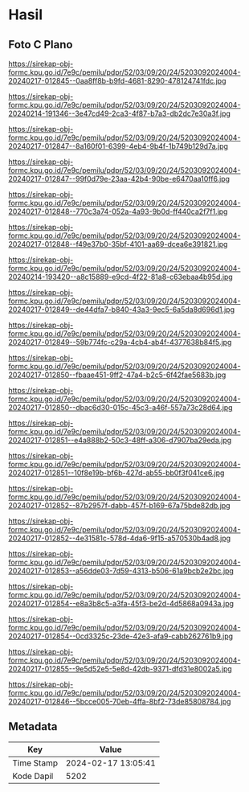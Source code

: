 # Hasil

## Foto C Plano

https://sirekap-obj-formc.kpu.go.id/7e9c/pemilu/pdpr/52/03/09/20/24/5203092024004-20240217-012845--0aa8ff8b-b9fd-4681-8290-478124741fdc.jpg

https://sirekap-obj-formc.kpu.go.id/7e9c/pemilu/pdpr/52/03/09/20/24/5203092024004-20240214-191346--3e47cd49-2ca3-4f87-b7a3-db2dc7e30a3f.jpg

https://sirekap-obj-formc.kpu.go.id/7e9c/pemilu/pdpr/52/03/09/20/24/5203092024004-20240217-012847--8a160f01-6399-4eb4-9b4f-1b749b129d7a.jpg

https://sirekap-obj-formc.kpu.go.id/7e9c/pemilu/pdpr/52/03/09/20/24/5203092024004-20240217-012847--99f0d79e-23aa-42b4-90be-e6470aa10ff6.jpg

https://sirekap-obj-formc.kpu.go.id/7e9c/pemilu/pdpr/52/03/09/20/24/5203092024004-20240217-012848--770c3a74-052a-4a93-9b0d-ff440ca2f7f1.jpg

https://sirekap-obj-formc.kpu.go.id/7e9c/pemilu/pdpr/52/03/09/20/24/5203092024004-20240217-012848--f49e37b0-35bf-4101-aa69-dcea6e391821.jpg

https://sirekap-obj-formc.kpu.go.id/7e9c/pemilu/pdpr/52/03/09/20/24/5203092024004-20240214-193420--a8c15889-e9cd-4f22-81a8-c63ebaa4b95d.jpg

https://sirekap-obj-formc.kpu.go.id/7e9c/pemilu/pdpr/52/03/09/20/24/5203092024004-20240217-012849--de44dfa7-b840-43a3-9ec5-6a5da8d696d1.jpg

https://sirekap-obj-formc.kpu.go.id/7e9c/pemilu/pdpr/52/03/09/20/24/5203092024004-20240217-012849--59b774fc-c29a-4cb4-ab4f-4377638b84f5.jpg

https://sirekap-obj-formc.kpu.go.id/7e9c/pemilu/pdpr/52/03/09/20/24/5203092024004-20240217-012850--fbaae451-9ff2-47a4-b2c5-6f42fae5683b.jpg

https://sirekap-obj-formc.kpu.go.id/7e9c/pemilu/pdpr/52/03/09/20/24/5203092024004-20240217-012850--dbac6d30-015c-45c3-a46f-557a73c28d64.jpg

https://sirekap-obj-formc.kpu.go.id/7e9c/pemilu/pdpr/52/03/09/20/24/5203092024004-20240217-012851--e4a888b2-50c3-48ff-a306-d7907ba29eda.jpg

https://sirekap-obj-formc.kpu.go.id/7e9c/pemilu/pdpr/52/03/09/20/24/5203092024004-20240217-012851--10f8e19b-bf6b-427d-ab55-bb0f3f041ce6.jpg

https://sirekap-obj-formc.kpu.go.id/7e9c/pemilu/pdpr/52/03/09/20/24/5203092024004-20240217-012852--87b2957f-dabb-457f-b169-67a75bde82db.jpg

https://sirekap-obj-formc.kpu.go.id/7e9c/pemilu/pdpr/52/03/09/20/24/5203092024004-20240217-012852--4e31581c-578d-4da6-9f15-a570530b4ad8.jpg

https://sirekap-obj-formc.kpu.go.id/7e9c/pemilu/pdpr/52/03/09/20/24/5203092024004-20240217-012853--a56dde03-7d59-4313-b506-61a9bcb2e2bc.jpg

https://sirekap-obj-formc.kpu.go.id/7e9c/pemilu/pdpr/52/03/09/20/24/5203092024004-20240217-012854--e8a3b8c5-a3fa-45f3-be2d-4d5868a0943a.jpg

https://sirekap-obj-formc.kpu.go.id/7e9c/pemilu/pdpr/52/03/09/20/24/5203092024004-20240217-012854--0cd3325c-23de-42e3-afa9-cabb262761b9.jpg

https://sirekap-obj-formc.kpu.go.id/7e9c/pemilu/pdpr/52/03/09/20/24/5203092024004-20240217-012855--9e5d52e5-5e8d-42db-9371-dfd31e8002a5.jpg

https://sirekap-obj-formc.kpu.go.id/7e9c/pemilu/pdpr/52/03/09/20/24/5203092024004-20240217-012846--5bcce005-70eb-4ffa-8bf2-73de85808784.jpg


## Metadata

| Key        | Value               |
| ---------- | ------------------- |
| Time Stamp | 2024-02-17 13:05:41 |
| Kode Dapil | 5202                |



